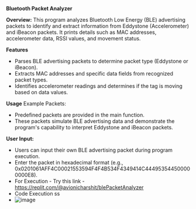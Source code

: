 **Bluetooth Packet Analyzer**

**Overview:**
This program analyzes Bluetooth Low Energy (BLE) advertising packets to identify and extract information from Eddystone (Accelerometer) and iBeacon packets. 
It prints details such as MAC addresses, accelerometer data, RSSI values, and movement status.

**Features**
- Parses BLE advertising packets to determine packet type (Eddystone or iBeacon).
- Extracts MAC addresses and specific data fields from recognized packet types.
- Identifies accelerometer readings and determines if the tag is moving based on data values.

**Usage**
Example Packets:
- Predefined packets are provided in the main function.
- These packets simulate BLE advertising data and demonstrate the program's capability to interpret Eddystone and iBeacon packets.

**User Input:**
- Users can input their own BLE advertising packet during program execution.
- Enter the packet in hexadecimal format (e.g., 0x0201061AFF4C00021553594F4F4B534F4349414C444953544500000000E8).
- For Execution - Try this link - https://replit.com/@avionicharshit/blePacketAnalyzer
- Code Execution ss
- ![image](https://github.com/avionicharshit-byte/blePacket/assets/78672319/0c1b0e93-2043-46b0-8fd8-7c466ccdea5d)





